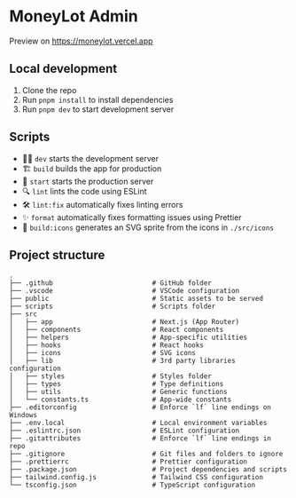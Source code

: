 # MoneyLot Admin

Preview on https://moneylot.vercel.app

## Local development

1.  Clone the repo
2.  Run `pnpm install` to install dependencies
3.  Run `pnpm dev` to start development server

## Scripts

- 👨‍💻 `dev` starts the development server
- 🏗️ `build` builds the app for production
- 🚀 `start` starts the production server
- 🔍 `lint` lints the code using ESLint
- 🛠️ `lint:fix` automatically fixes linting errors
- ✨ `format` automatically fixes formatting issues using Prettier
- 👯 `build:icons` generates an SVG sprite from the icons in `./src/icons`

## Project structure

```shell
.
├── .github                         # GitHub folder
├── .vscode                         # VSCode configuration
├── public                          # Static assets to be served
├── scripts                         # Scripts folder
├── src
│   ├── app                         # Next.js (App Router)
│   ├── components                  # React components
│   ├── helpers                     # App-specific utilities
│   ├── hooks                       # React hooks
│   ├── icons                       # SVG icons
│   ├── lib                         # 3rd party libraries configuration
│   ├── styles                      # Styles folder
│   ├── types                       # Type definitions
│   ├── utils                       # Generic functions
│   └── constants.ts                # App-wide constants
├── .editorconfig                   # Enforce `lf` line endings on Windows
├── .env.local                      # Local environment variables
├── .eslintrc.json                  # ESLint configuration
├── .gitattributes                  # Enforce `lf` line endings in repo
├── .gitignore                      # Git files and folders to ignore
├── .prettierrc                     # Prettier configuration
├── .package.json                   # Project dependencies and scripts
├── tailwind.config.js              # Tailwind CSS configuration
└── tsconfig.json                   # TypeScript configuration
```

